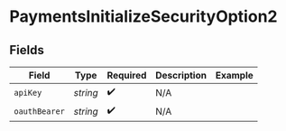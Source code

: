 # PaymentsInitializeSecurityOption2


## Fields

| Field              | Type               | Required           | Description        | Example            |
| ------------------ | ------------------ | ------------------ | ------------------ | ------------------ |
| `apiKey`           | *string*           | :heavy_check_mark: | N/A                |                    |
| `oauthBearer`      | *string*           | :heavy_check_mark: | N/A                |                    |